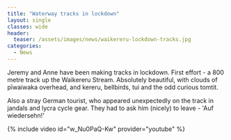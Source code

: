 ```yaml
---
title: "Waterway tracks in lockdown"
layout: single
classes: wide
header:
  teaser: /assets/images/news/waikereru-lockdown-tracks.jpg
categories:
  - News
---
```


Jeremy and Anne have been making tracks in lockdown.  First effort - a 800 metre track up the Waikereru Stream.  Absolutely beautiful, with clouds of pīwaiwaka overhead, and kereru, bellbirds, tui and the odd curious tomtit.

Also a stray German tourist, who appeared unexpectedly on the track in jandals and lycra cycle gear.  They had to ask him (nicely) to leave - 'Auf wiedersehn!'

{% include video id="w_Nu0PaQ-Kw" provider="youtube" %}
